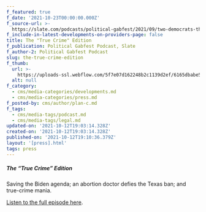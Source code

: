 ```yaml
---
f_featured: true
f_date: '2021-10-23T00:00:00.000Z'
f_source-url: >-
  https://slate.com/podcasts/political-gabfest/2021/09/two-democrats-threaten-biden-agenda
f_include-in-latest-developments-on-providers-page: false
title: The "True Crime" Edition
f_publication: Political Gabfest Podcast, Slate
f_author-2: Political Gabfest Podcast
slug: the-true-crime-edition
f_thumb:
  url: >-
    https://uploads-ssl.webflow.com/5f7e07d162248b2c1139d2ef/6165dbabe59842db618aca2e_1.jpg
  alt: null
f_category:
  - cms/media-categories/developments.md
  - cms/media-categories/press.md
f_posted-by: cms/author/plan-c.md
f_tags:
  - cms/media-tags/podcast.md
  - cms/media-tags/legal.md
updated-on: '2021-10-12T19:03:14.328Z'
created-on: '2021-10-12T19:03:14.328Z'
published-on: '2021-10-12T19:10:36.379Z'
layout: '[press].html'
tags: press
---
```


##### The “True Crime” Edition

Saving the Biden agenda; an abortion doctor defies the Texas ban; and true-crime mania.

[Listen to the full episode here](https://slate.com/podcasts/political-gabfest/2021/09/two-democrats-threaten-biden-agenda).
